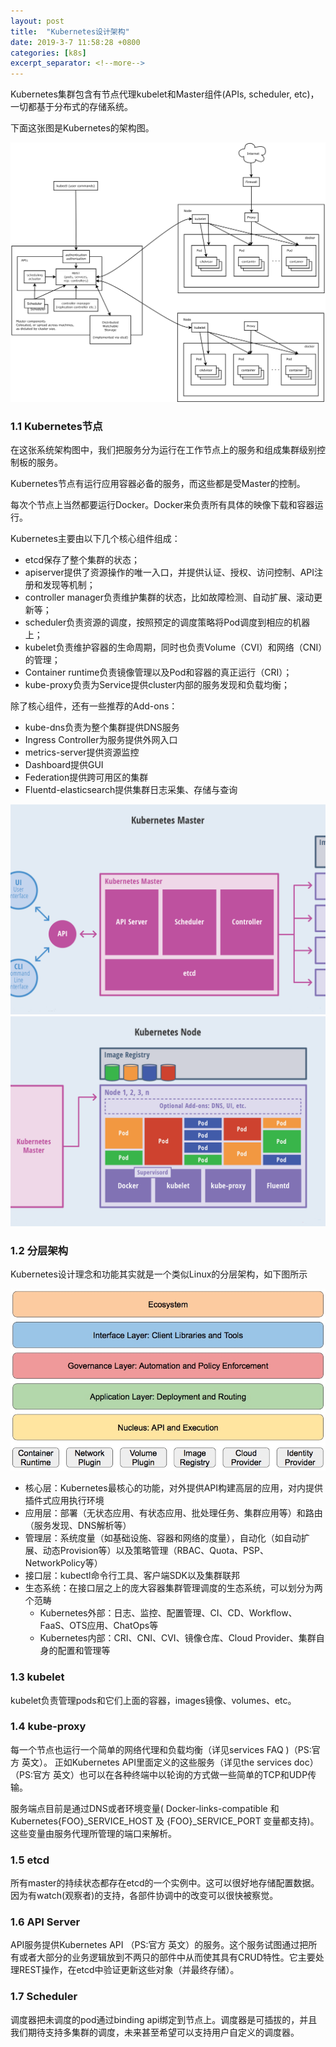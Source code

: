 ```yaml
---
layout: post
title:  "Kubernetes设计架构"
date: 2019-3-7 11:58:28 +0800
categories: [k8s]
excerpt_separator: <!--more-->
---
```

Kubernetes集群包含有节点代理kubelet和Master组件(APIs, scheduler, etc)，一切都基于分布式的存储系统。
<!--more-->

下面这张图是Kubernetes的架构图。

![k8s](/assets/img/architecture.png)

### 1.1 Kubernetes节点

在这张系统架构图中，我们把服务分为运行在工作节点上的服务和组成集群级别控制板的服务。

Kubernetes节点有运行应用容器必备的服务，而这些都是受Master的控制。

每次个节点上当然都要运行Docker。Docker来负责所有具体的映像下载和容器运行。

Kubernetes主要由以下几个核心组件组成：

* etcd保存了整个集群的状态；
* apiserver提供了资源操作的唯一入口，并提供认证、授权、访问控制、API注册和发现等机制；
* controller manager负责维护集群的状态，比如故障检测、自动扩展、滚动更新等；
* scheduler负责资源的调度，按照预定的调度策略将Pod调度到相应的机器上；
* kubelet负责维护容器的生命周期，同时也负责Volume（CVI）和网络（CNI）的管理；
* Container runtime负责镜像管理以及Pod和容器的真正运行（CRI）；
* kube-proxy负责为Service提供cluster内部的服务发现和负载均衡；

除了核心组件，还有一些推荐的Add-ons：

* kube-dns负责为整个集群提供DNS服务
* Ingress Controller为服务提供外网入口
* metrics-server提供资源监控
* Dashboard提供GUI
* Federation提供跨可用区的集群
* Fluentd-elasticsearch提供集群日志采集、存储与查询

![master](/assets/img/master.png)
![node](/assets/img/node.png)

### 1.2 分层架构

Kubernetes设计理念和功能其实就是一个类似Linux的分层架构，如下图所示

![layer](/assets/img/layer.jpg)

* 核心层：Kubernetes最核心的功能，对外提供API构建高层的应用，对内提供插件式应用执行环境
* 应用层：部署（无状态应用、有状态应用、批处理任务、集群应用等）和路由（服务发现、DNS解析等）
* 管理层：系统度量（如基础设施、容器和网络的度量），自动化（如自动扩展、动态Provision等）以及策略管理（RBAC、Quota、PSP、NetworkPolicy等）
* 接口层：kubectl命令行工具、客户端SDK以及集群联邦
* 生态系统：在接口层之上的庞大容器集群管理调度的生态系统，可以划分为两个范畴
  * Kubernetes外部：日志、监控、配置管理、CI、CD、Workflow、FaaS、OTS应用、ChatOps等
  * Kubernetes内部：CRI、CNI、CVI、镜像仓库、Cloud Provider、集群自身的配置和管理等

### 1.3 kubelet

kubelet负责管理pods和它们上面的容器，images镜像、volumes、etc。

### 1.4 kube-proxy

每一个节点也运行一个简单的网络代理和负载均衡（详见services FAQ )（PS:官方 英文）。 正如Kubernetes API里面定义的这些服务（详见the services doc）（PS:官方 英文）也可以在各种终端中以轮询的方式做一些简单的TCP和UDP传输。

服务端点目前是通过DNS或者环境变量( Docker-links-compatible 和 Kubernetes{FOO}_SERVICE_HOST 及 {FOO}_SERVICE_PORT 变量都支持)。这些变量由服务代理所管理的端口来解析。

### 1.5 etcd

所有master的持续状态都存在etcd的一个实例中。这可以很好地存储配置数据。因为有watch(观察者)的支持，各部件协调中的改变可以很快被察觉。

### 1.6 API Server

API服务提供Kubernetes API （PS:官方 英文）的服务。这个服务试图通过把所有或者大部分的业务逻辑放到不两只的部件中从而使其具有CRUD特性。它主要处理REST操作，在etcd中验证更新这些对象（并最终存储）。

### 1.7 Scheduler

调度器把未调度的pod通过binding api绑定到节点上。调度器是可插拔的，并且我们期待支持多集群的调度，未来甚至希望可以支持用户自定义的调度器。
